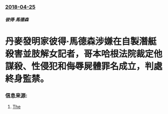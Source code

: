 ### [2018-04-25](/news/2018/04/25/index.md)

##### 彼得·馬德森
# 丹麥發明家彼得·馬德森涉嫌在自製潛艇殺害並肢解女記者，哥本哈根法院裁定他謀殺、性侵犯和侮辱屍體罪名成立，判處終身監禁。 




### 信息来源:

1. [The](https://www.theguardian.com/world/2018/apr/25/peter-madsen-sentenced-life-murdering-kim-wall-submarine)
